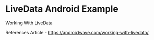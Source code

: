 # LiveData Android Example
Working With LiveData 


References Article - https://androidwave.com/working-with-livedata/
